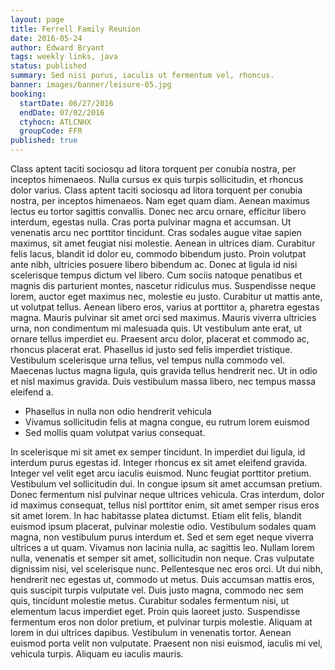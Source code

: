 ```yaml
---
layout: page
title: Ferrell Family Reunion
date: 2016-05-24
author: Edward Bryant
tags: weekly links, java
status: published
summary: Sed nisi purus, iaculis ut fermentum vel, rhoncus.
banner: images/banner/leisure-05.jpg
booking:
  startDate: 06/27/2016
  endDate: 07/02/2016
  ctyhocn: ATLCNHX
  groupCode: FFR
published: true
---
```

Class aptent taciti sociosqu ad litora torquent per conubia nostra, per inceptos himenaeos. Nulla cursus ex quis turpis sollicitudin, et rhoncus dolor varius. Class aptent taciti sociosqu ad litora torquent per conubia nostra, per inceptos himenaeos. Nam eget quam diam. Aenean maximus lectus eu tortor sagittis convallis. Donec nec arcu ornare, efficitur libero interdum, egestas nulla. Cras porta pulvinar magna et accumsan. Ut venenatis arcu nec porttitor tincidunt. Cras sodales augue vitae sapien maximus, sit amet feugiat nisi molestie. Aenean in ultrices diam. Curabitur felis lacus, blandit id dolor eu, commodo bibendum justo. Proin volutpat ante nibh, ultricies posuere libero bibendum ac. Donec at ligula id nisi scelerisque tempus dictum vel libero. Cum sociis natoque penatibus et magnis dis parturient montes, nascetur ridiculus mus. Suspendisse neque lorem, auctor eget maximus nec, molestie eu justo. Curabitur ut mattis ante, ut volutpat tellus.
Aenean libero eros, varius at porttitor a, pharetra egestas magna. Mauris pulvinar sit amet orci sed maximus. Mauris viverra ultricies urna, non condimentum mi malesuada quis. Ut vestibulum ante erat, ut ornare tellus imperdiet eu. Praesent arcu dolor, placerat et commodo ac, rhoncus placerat erat. Phasellus id justo sed felis imperdiet tristique. Vestibulum scelerisque urna tellus, vel tempus nulla commodo vel. Maecenas luctus magna ligula, quis gravida tellus hendrerit nec. Ut in odio et nisl maximus gravida. Duis vestibulum massa libero, nec tempus massa eleifend a.

* Phasellus in nulla non odio hendrerit vehicula
* Vivamus sollicitudin felis at magna congue, eu rutrum lorem euismod
* Sed mollis quam volutpat varius consequat.

In scelerisque mi sit amet ex semper tincidunt. In imperdiet dui ligula, id interdum purus egestas id. Integer rhoncus ex sit amet eleifend gravida. Integer vel velit eget arcu iaculis euismod. Nunc feugiat porttitor pretium. Vestibulum vel sollicitudin dui. In congue ipsum sit amet accumsan pretium. Donec fermentum nisl pulvinar neque ultrices vehicula. Cras interdum, dolor id maximus consequat, tellus nisl porttitor enim, sit amet semper risus eros sit amet lorem. In hac habitasse platea dictumst. Etiam elit felis, blandit euismod ipsum placerat, pulvinar molestie odio. Vestibulum sodales quam magna, non vestibulum purus interdum et. Sed et sem eget neque viverra ultrices a ut quam. Vivamus non lacinia nulla, ac sagittis leo. Nullam lorem nulla, venenatis et semper sit amet, sollicitudin non neque. Cras vulputate dignissim nisi, vel scelerisque nunc.
Pellentesque nec eros orci. Ut dui nibh, hendrerit nec egestas ut, commodo ut metus. Duis accumsan mattis eros, quis suscipit turpis vulputate vel. Duis justo magna, commodo nec sem quis, tincidunt molestie metus. Curabitur sodales fermentum nisi, ut elementum lacus imperdiet eget. Proin quis laoreet justo. Suspendisse fermentum eros non dolor pretium, et pulvinar turpis molestie. Aliquam at lorem in dui ultrices dapibus. Vestibulum in venenatis tortor. Aenean euismod porta velit non vulputate. Praesent non nisi euismod, iaculis mi vel, vehicula turpis. Aliquam eu iaculis mauris.
